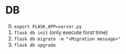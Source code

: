 # DB #
0. `export FLASK_APP=server.py   `
1. `flask db init` (only execute forst time)
2. `flask db migrate -m "<Migration message>"`
3. `flask db upgrade`